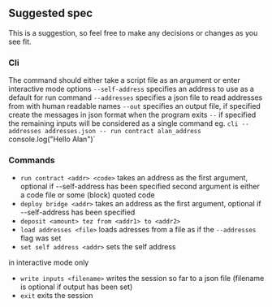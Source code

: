 ## Suggested spec
This is a suggestion, so feel free to make any decisions or changes as you see fit.

### Cli

The command should either take a script file as an argument or enter interactive mode
options 
`--self-address`
  specifies an address to use as a default for run command
`--addresses`
  specifies a json file to read addresses from with human readable names
`--out`
  specifies an output file, if specified create the messages in json format when the program exits
`--` if specified the remaining inputs will be considered as a single command 
eg. `cli --addresses addresses.json -- run contract alan_address `console.log("Hello Alan")`


### Commands
* `run contract <addr> <code>` takes an address as the first argument, optional if --self-address has been specified second argument is either a code file or some (block) quoted code
* `deploy bridge <addr>` takes an address as the first argument, optional if --self-address has been specified
* `deposit <amount> tez from <addr1> to <addr2>`
* `load addresses <file>` loads adresses from a file as if the `--addresses` flag was set
* `set self address <addr>` sets the self address

in interactive mode only
* `write inputs <filename>` writes the session so far to a json file (filename is optional if output has been set)
* `exit` exits the session

